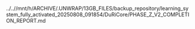 ../..//mnt/h/ARCHIVE/.UNWRAP/13GB_FILES/backup_repository/learning_system_fully_activated_20250808_091854/DuRiCore/PHASE_Z_V2_COMPLETION_REPORT.md
